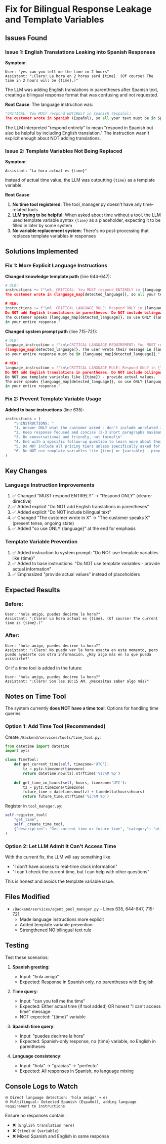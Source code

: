 # Fix for Bilingual Response Leakage and Template Variables

## Issues Found

### Issue 1: English Translations Leaking into Spanish Responses
**Symptom**: 
```
User: "yes can you tell me the time in 2 hours"
Assistant: "¡Claro! La hora en 2 horas será {time}. (Of course! The time in 2 hours will be {time}.)"
```

The LLM was adding English translations in parentheses after Spanish text, creating a bilingual response format that was confusing and not requested.

**Root Cause**:
The language instruction was:
```python
"CRITICAL: You MUST respond ENTIRELY in Spanish (Español). 
The customer wrote in Spanish (Español), so all your text must be in Spanish (Español)."
```

The LLM interpreted "respond entirely" to mean "respond in Spanish but also be helpful by including English translation." The instruction wasn't explicit enough about NOT adding translations.

### Issue 2: Template Variables Not Being Replaced
**Symptom**:
```
Assistant: "La hora actual es {time}"
```

Instead of actual time value, the LLM was outputting `{time}` as a template variable.

**Root Cause**:
1. **No time tool registered**: The tool_manager.py doesn't have any time-related tools
2. **LLM trying to be helpful**: When asked about time without a tool, the LLM used template variable syntax `{time}` as a placeholder, expecting it to be filled in later by some system
3. **No variable replacement system**: There's no post-processing that replaces template variables in responses

## Solutions Implemented

### Fix 1: More Explicit Language Instructions

**Changed knowledge template path** (line 644-647):
```python
# OLD:
instructions += f"\n6. CRITICAL: You MUST respond ENTIRELY in {language_map[detected_language]}. 
The customer wrote in {language_map[detected_language]}, so all your text must be in {language_map[detected_language]}."

# NEW:
instructions += f"\n6. CRITICAL LANGUAGE RULE: Respond ONLY in {language_map[detected_language]}. 
Do NOT add English translations in parentheses. Do NOT include bilingual text. 
The customer speaks {language_map[detected_language]}, so use ONLY {language_map[detected_language]} 
in your entire response."
```

**Changed system prompt path** (line 715-721):
```python
# OLD:
language_instruction = f"\n\nCRITICAL LANGUAGE REQUIREMENT: You MUST respond entirely in 
{language_map[detected_language]}. The user wrote their message in {language_map[detected_language]}, 
so your entire response must be in {language_map[detected_language]}."

# NEW:
language_instruction = f"\n\nCRITICAL LANGUAGE RULE: Respond ONLY in {language_map[detected_language]}. 
Do NOT add English translations in parentheses. Do NOT include bilingual text. 
Do NOT use template variables like {{time}} - provide actual values. 
The user speaks {language_map[detected_language]}, so use ONLY {language_map[detected_language]} 
in your entire response."
```

### Fix 2: Prevent Template Variable Usage

**Added to base instructions** (line 635):
```python
instructions = (
    "\nINSTRUCTIONS: "
    "1. Answer ONLY what the customer asked - don't include unrelated information\n"
    "2. Keep response focused and concise (2-3 short paragraphs maximum)\n"
    "3. Be conversational and friendly, not formal\n"
    "4. End with a specific follow-up question to learn more about their needs\n"
    "5. Do NOT include all pricing tiers unless specifically asked for a comparison\n"
    "6. Do NOT use template variables like {time} or {variable} - provide actual information"  # NEW
)
```

## Key Changes

### Language Instruction Improvements
1. ✅ Changed "MUST respond ENTIRELY" → "Respond ONLY" (clearer directive)
2. ✅ Added explicit "Do NOT add English translations in parentheses"
3. ✅ Added explicit "Do NOT include bilingual text"
4. ✅ Changed "The customer wrote in X" → "The customer speaks X" (present tense, ongoing state)
5. ✅ Added "so use ONLY {language}" at the end for emphasis

### Template Variable Prevention
1. ✅ Added instruction to system prompt: "Do NOT use template variables like {time}"
2. ✅ Added to base instructions: "Do NOT use template variables - provide actual information"
3. ✅ Emphasized "provide actual values" instead of placeholders

## Expected Results

### Before:
```
User: "hola amigo, puedes decirme la hora?"
Assistant: "¡Claro! La hora actual es {time}. (Of course! The current time is {time}.)"
```

### After:
```
User: "hola amigo, puedes decirme la hora?"
Assistant: "¡Claro! No puedo ver la hora exacta en este momento, pero puedo ayudarte con otra información. ¿Hay algo más en lo que pueda asistirte?"
```

Or if a time tool is added in the future:
```
User: "hola amigo, puedes decirme la hora?"
Assistant: "¡Claro! Son las 10:15 AM. ¿Necesitas saber algo más?"
```

## Notes on Time Tool

The system currently **does NOT have a time tool**. Options for handling time queries:

### Option 1: Add Time Tool (Recommended)
Create `/Backend/services/tools/time_tool.py`:
```python
from datetime import datetime
import pytz

class TimeTool:
    def get_current_time(self, timezone='UTC'):
        tz = pytz.timezone(timezone)
        return datetime.now(tz).strftime('%I:%M %p')
    
    def get_time_in_hours(self, hours, timezone='UTC'):
        tz = pytz.timezone(timezone)
        future_time = datetime.now(tz) + timedelta(hours=hours)
        return future_time.strftime('%I:%M %p')
```

Register in `tool_manager.py`:
```python
self.register_tool(
    "get_time",
    self._create_time_tool,
    {"description": "Get current time or future time", "category": "utility"}
)
```

### Option 2: Let LLM Admit It Can't Access Time
With the current fix, the LLM will say something like:
- "I don't have access to real-time clock information"
- "I can't check the current time, but I can help with other questions"

This is honest and avoids the template variable issue.

## Files Modified
- `/Backend/services/agent_pool_manager.py` - Lines 635, 644-647, 715-721
  - Made language instructions more explicit
  - Added template variable prevention
  - Strengthened NO bilingual text rule

## Testing

Test these scenarios:

1. **Spanish greeting**:
   - Input: "hola amigo"
   - Expected: Response in Spanish only, no parentheses with English

2. **Time query**:
   - Input: "can you tell me the time"
   - Expected: Either actual time (if tool added) OR honest "I can't access time" message
   - NOT expected: "{time}" variable

3. **Spanish time query**:
   - Input: "puedes decirme la hora"
   - Expected: Spanish-only response, no {time} variable, no English in parentheses

4. **Language consistency**:
   - Input: "hola" → "gracias" → "perfecto"
   - Expected: All responses in Spanish, no language mixing

## Console Logs to Watch

```
🌐 Direct language detection: 'hola amigo' → es
🌐 Multilingual: Detected Spanish (Español), adding language requirement to instructions
```

Ensure no responses contain:
- ❌ `(English translation here)`
- ❌ `{time}` or `{variable}`
- ❌ Mixed Spanish and English in same response
